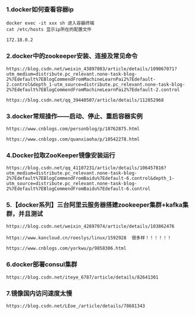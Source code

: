 
### 1.docker如何查看容器ip
    docker exec -it xxx sh 进入容器终端
    cat /etc/hosts 显示ip所在的配置文件
    
    172.18.0.2

### 2.docker中的zookeeper安装、连接及常见命令
    https://blog.csdn.net/weixin_43897803/article/details/109067071?utm_medium=distribute.pc_relevant.none-task-blog-2%7Edefault%7EBlogCommendFromMachineLearnPai2%7Edefault-2.control&depth_1-utm_source=distribute.pc_relevant.none-task-blog-2%7Edefault%7EBlogCommendFromMachineLearnPai2%7Edefault-2.control

    https://blog.csdn.net/qq_39440507/article/details/112852968
    
### 3.docker常规操作——启动、停止、重启容器实例
    https://www.cnblogs.com/personblog/p/10762875.html
    
    https://www.cnblogs.com/quanxiaoha/p/10542278.html
    
### 4.Docker拉取ZooKeeper镜像安装运行
    https://blog.csdn.net/qq_41107231/article/details/106457816?utm_medium=distribute.pc_relevant.none-task-blog-2%7Edefault%7EBlogCommendFromBaidu%7Edefault-6.control&depth_1-utm_source=distribute.pc_relevant.none-task-blog-2%7Edefault%7EBlogCommendFromBaidu%7Edefault-6.control

### 5.【docker系列】三台阿里云服务器搭建zookeeper集群+kafka集群，并且测试
    https://blog.csdn.net/weixin_42697074/article/details/103862476
    
    https://www.kancloud.cn/roeslys/linux/1592928  很多样！！！！！！
    
    https://www.cnblogs.com/yorkwu/p/9858306.html
    
### 6.docker部署consul集群
    https://blog.csdn.net/iteye_6787/article/details/82641301
    
  
### 7.镜像国内访问速度太慢
    https://blog.csdn.net/LEoe_/article/details/78681343
